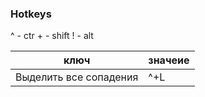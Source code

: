 ### Hotkeys
^ - ctr
\+ - shift
! - alt

| ключ                   | значеие |
| ---------------------- | ------- |
| Выделить все сопадения | ^+L     |